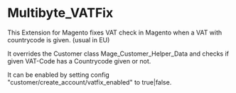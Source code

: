 Multibyte_VATFix
================

This Extension for Magento fixes VAT check in Magento when a VAT with countrycode is given. (usual in EU)

It overrides the Customer class Mage_Customer_Helper_Data and checks if given VAT-Code has a Countrycode given or not.

It can be enabled by setting config "customer/create_account/vatfix_enabled" to true|false.